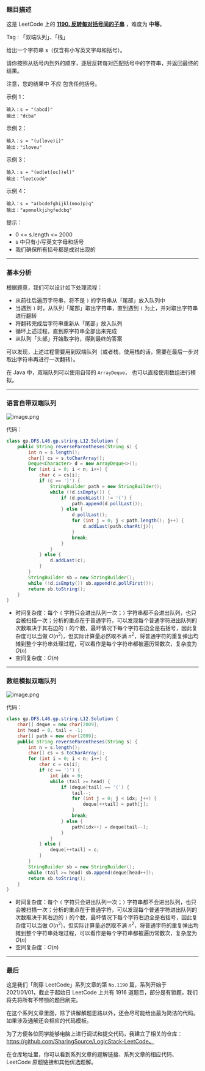 ### 题目描述

这是 LeetCode 上的 **[1190. 反转每对括号间的子串](https://leetcode-cn.com/problems/reverse-substrings-between-each-pair-of-parentheses/solution/gong-shui-san-xie-shi-yong-shuang-duan-d-r35q/)** ，难度为 **中等**。

Tag : 「双端队列」、「栈」




给出一个字符串 s（仅含有小写英文字母和括号）。

请你按照从括号内到外的顺序，逐层反转每对匹配括号中的字符串，并返回最终的结果。

注意，您的结果中 不应 包含任何括号。


示例 1：
```
输入：s = "(abcd)"
输出："dcba"
```
示例 2：
```
输入：s = "(u(love)i)"
输出："iloveu"
```
示例 3：
```
输入：s = "(ed(et(oc))el)"
输出："leetcode"
```
示例 4：
```
输入：s = "a(bcdefghijkl(mno)p)q"
输出："apmnolkjihgfedcbq"
```

提示：
* 0 <= s.length <= 2000
* s 中只有小写英文字母和括号
* 我们确保所有括号都是成对出现的

---

### 基本分析

根据题意，我们可以设计如下处理流程：

* 从前往后遍历字符串，将不是 `)` 的字符串从「尾部」放入队列中
* 当遇到 `)` 时，从队列「尾部」取出字符串，直到遇到 `(` 为止，并对取出字符串进行翻转
* 将翻转完成后字符串重新从「尾部」放入队列
* 循环上述过程，直到原字符串全部出来完成
* 从队列「头部」开始取字符，得到最终的答案

可以发现，上述过程需要用到双端队列（或者栈，使用栈的话，需要在最后一步对取出字符串再进行一次翻转）。

在 Java 中，双端队列可以使用自带的 `ArrayDeque`， 也可以直接使用数组进行模拟。

---

### 语言自带双端队列

![image.png](https://pic.leetcode-cn.com/1621991010-kJgICN-image.png)


代码：
```Java []
class gp.DFS.L46.gp.string.L12.Solution {
    public String reverseParentheses(String s) {
        int n = s.length();
        char[] cs = s.toCharArray();
        Deque<Character> d = new ArrayDeque<>();
        for (int i = 0; i < n; i++) {
            char c = cs[i];
            if (c == ')') {
                StringBuilder path = new StringBuilder();
                while (!d.isEmpty()) {
                    if (d.peekLast() != '(') {
                        path.append(d.pollLast());
                    } else {
                        d.pollLast();
                        for (int j = 0; j < path.length(); j++) {
                            d.addLast(path.charAt(j));
                        }
                        break;
                    }
                }
            } else {
                d.addLast(c);
            }
        }
        StringBuilder sb = new StringBuilder();
        while (!d.isEmpty()) sb.append(d.pollFirst());
        return sb.toString();
    }
}
```
* 时间复杂度：每个 `(` 字符只会进出队列一次；`)` 字符串都不会进出队列，也只会被扫描一次；分析的重点在于普通字符，可以发现每个普通字符进出队列的次数取决于其右边的 `)` 的个数，最坏情况下每个字符右边全是右括号，因此复杂度可以当做 $O(n^2)$，但实际计算量必然取不满 $n^2$，将普通字符的重复弹出均摊到整个字符串处理过程，可以看作是每个字符串都被遍历常数次，复杂度为 $O(n)$
* 空间复杂度：$O(n)$

---

### 数组模拟双端队列

![image.png](https://pic.leetcode-cn.com/1621993297-rtTfzz-image.png)

代码：
```Java []
class gp.DFS.L46.gp.string.L12.Solution {
    char[] deque = new char[2009];
    int head = 0, tail = -1;
    char[] path = new char[2009];
    public String reverseParentheses(String s) {
        int n = s.length();
        char[] cs = s.toCharArray();
        for (int i = 0; i < n; i++) {
            char c = cs[i];
            if (c == ')') {
                int idx = 0;
                while (tail >= head) {
                    if (deque[tail] == '(') {
                        tail--;
                        for (int j = 0; j < idx; j++) {
                            deque[++tail] = path[j];
                        }
                        break;
                    } else {
                        path[idx++] = deque[tail--];
                    }
                }
            } else {
                deque[++tail] = c;
            }
        }
        StringBuilder sb = new StringBuilder();
        while (tail >= head) sb.append(deque[head++]);
        return sb.toString();
    }
}
```
* 时间复杂度：每个 `(` 字符只会进出队列一次；`)` 字符串都不会进出队列，也只会被扫描一次；分析的重点在于普通字符，可以发现每个普通字符进出队列的次数取决于其右边的 `)` 的个数，最坏情况下每个字符右边全是右括号，因此复杂度可以当做 $O(n^2)$，但实际计算量必然取不满 $n^2$，将普通字符的重复弹出均摊到整个字符串处理过程，可以看作是每个字符串都被遍历常数次，复杂度为 $O(n)$
* 空间复杂度：$O(n)$


---

### 最后

这是我们「刷穿 LeetCode」系列文章的第 `No.1190` 篇，系列开始于 2021/01/01，截止于起始日 LeetCode 上共有 1916 道题目，部分是有锁题，我们将先将所有不带锁的题目刷完。

在这个系列文章里面，除了讲解解题思路以外，还会尽可能给出最为简洁的代码。如果涉及通解还会相应的代码模板。

为了方便各位同学能够电脑上进行调试和提交代码，我建立了相关的仓库：https://github.com/SharingSource/LogicStack-LeetCode。

在仓库地址里，你可以看到系列文章的题解链接、系列文章的相应代码、LeetCode 原题链接和其他优选题解。

